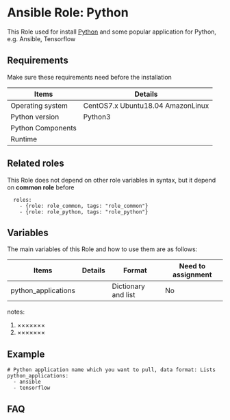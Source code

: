 Ansible Role: Python
=========

This Role used for install [Python](https://www.python.org/) and some popular application for Python, e.g. Ansible, Tensorflow

## Requirements

Make sure these requirements need before the installation

| **Items**      | **Details** |
| ------------------| ------------------|
| Operating system | CentOS7.x Ubuntu18.04 AmazonLinux|
| Python version | Python3  |
| Python Components |    |
| Runtime |  |


## Related roles

This Role does not depend on other role variables in syntax, but it depend on **common role** before

```
  roles:
    - {role: role_common, tags: "role_common"}
    - {role: role_python, tags: "role_python"}
```


## Variables

The main variables of this Role and how to use them are as follows:

| **Items**      | **Details** | **Format**  | **Need to assignment** |
| ------------------| ------------------|-----|-----|
| python_applications | | Dictionary and list | No |

notes: 

1. ×××××××
2. ×××××××

## Example

```
# Python application name which you want to pull, data format: Lists
python_applications: 
  - ansible
  - tensorflow
```

## FAQ
